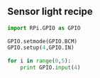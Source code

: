 ## Sensor light recipe

```python
import RPi.GPIO as GPIO
 
GPIO.setmode(GPIO.BCM)
GPIO.setup(4,GPIO.IN)
 
for i in range(0,5):
    print GPIO.input(4)
```
